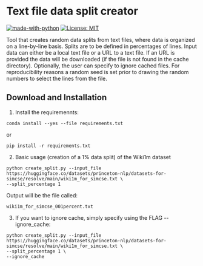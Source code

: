 # Text file data split creator
[![made-with-python](https://img.shields.io/badge/Made%20with-Python-red.svg)](#python)
[![License: MIT](https://img.shields.io/badge/License-MIT-yellow.svg)](https://opensource.org/licenses/MIT)

Tool that creates random data splits from text files, where data is organized on a line-by-line basis. Splits are to be defined in percentages of lines. Input data can either be a local text file or a URL to a text file. If an URL is provided the data will be downloaded (if the file is not found in the cache directory). Optionally, the user can specify to ignore cached files. For reproducibility reasons a random seed is set prior to drawing the random numbers to select the lines from the file.



## Download and Installation

1. Install the requiremennts:

```
conda install --yes --file requirements.txt
```

or

```
pip install -r requirements.txt
```

2. Basic usage (creation of a 1% data split) of the Wiki1m dataset

```
python create_split.py --input_file https://huggingface.co/datasets/princeton-nlp/datasets-for-simcse/resolve/main/wiki1m_for_simcse.txt \ 
--split_percentage 1
```

Output will be the file called: 

```
wiki1m_for_simcse_001percent.txt
```

3. If you want to ignore cache, simply specify using the FLAG --ignore_cache:

```
python create_split.py --input_file https://huggingface.co/datasets/princeton-nlp/datasets-for-simcse/resolve/main/wiki1m_for_simcse.txt \ 
--split_percentage 1 \
--ignore_cache
```
